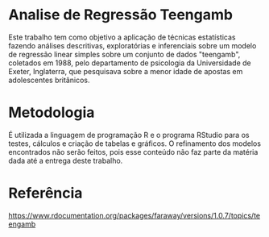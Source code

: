 # Analise de Regressão Teengamb
Este trabalho tem como objetivo a aplicação de técnicas estatísticas fazendo análises descritivas, exploratórias e inferenciais sobre um modelo de regressão linear simples sobre um conjunto de dados "teengamb",  coletados em 1988, pelo departamento de psicologia da Universidade de Exeter, Inglaterra, que pesquisava sobre a menor idade de apostas em adolescentes britânicos.

# Metodologia
É utilizada a linguagem de programação R e o programa RStudio para os testes, cálculos e criação de tabelas e gráficos. O refinamento dos modelos encontrados não serão feitos, pois esse conteúdo não faz parte da matéria dada até a entrega deste trabalho.

# Referência 
https://www.rdocumentation.org/packages/faraway/versions/1.0.7/topics/teengamb
